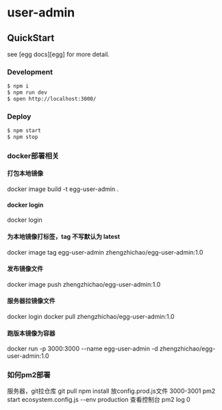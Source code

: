 # user-admin



## QuickStart

<!-- add docs here for user -->

see [egg docs][egg] for more detail.

### Development

```bash
$ npm i
$ npm run dev
$ open http://localhost:3000/
```

### Deploy

```bash
$ npm start
$ npm stop
```

### docker部署相关
#### 打包本地镜像
docker image build -t egg-user-admin .
#### docker login
docker login
#### 为本地镜像打标签，tag 不写默认为 latest
docker image tag egg-user-admin zhengzhichao/egg-user-admin:1.0
#### 发布镜像文件
docker image push zhengzhichao/egg-user-admin:1.0
#### 服务器拉镜像文件
docker login
docker pull zhengzhichao/egg-user-admin:1.0
#### 跑版本镜像为容器
docker run -p 3000:3000 --name egg-user-admin -d zhengzhichao/egg-user-admin:1.0

### 如何pm2部署
服务器，git拉仓库
git pull
npm install
放config.prod.js文件
3000-3001
pm2 start ecosystem.config.js --env production
查看控制台
pm2 log 0